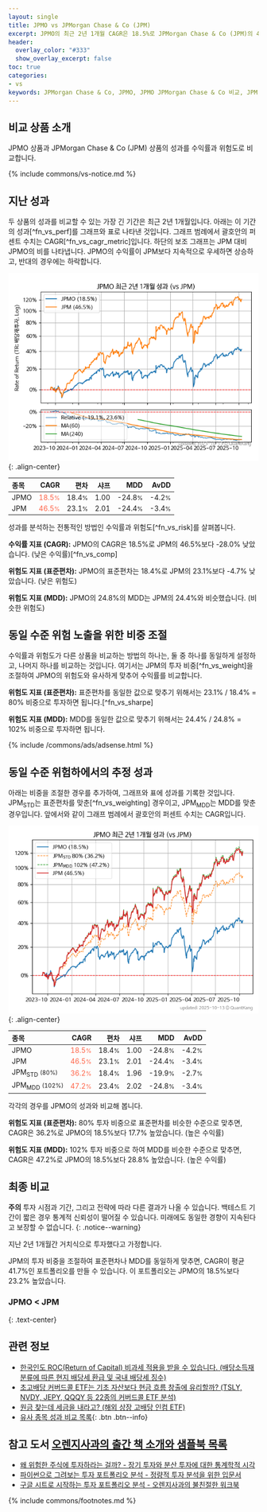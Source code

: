 ```yaml
---
layout: single
title: JPMO vs JPMorgan Chase & Co (JPM)
excerpt: JPMO의 최근 2년 1개월 CAGR은 18.5%로 JPMorgan Chase & Co (JPM)의 46.5%보다 -28.0% 낮았습니다.
header:
  overlay_color: "#333"
  show_overlay_excerpt: false
toc: true
categories:
- vs
keywords: JPMorgan Chase & Co, JPMO, JPMO JPMorgan Chase & Co 비교, JPM, JPMO JPMO 비교
---
```


## 비교 상품 소개


JPMO 상품과 JPMorgan Chase & Co (JPM) 상품의 성과를 수익률과 위험도로 비교합니다.





{% include commons/vs-notice.md %}

## 지난 성과

두 상품의 성과를 비교할 수 있는 가장 긴 기간은 최근 2년 1개월입니다. 아래는 이 기간의 성과[^fn_vs_perf]를 그래프와 표로 나타낸 것입니다.
그래프 범례에서 괄호안의 퍼센트 수치는 CAGR[^fn_vs_cagr_metric]입니다.
하단의 보조 그래프는 JPM 대비 JPMO의 비를 나타냅니다.
JPMO의 수익률이 JPM보다 지속적으로 우세하면 상승하고, 반대의 경우에는 하락합니다.

![JPMO](/vs/images/jpmo-vs-jpm_dual.png){: .align-center}

| **종목** | **CAGR** | **편차** | **샤프** | **MDD** | **AvDD** |
| :------------ | ------: | -----------: | -------: | ------: | -------: |
| JPMO | <span style="color: tomato">18.5<small>%</small></span> | 18.4<small>%</small> | 1.00 | -24.8<small>%</small> | -4.2<small>%</small> |
| JPM | <span style="color: tomato">46.5<small>%</small></span> | 23.1<small>%</small> | 2.01 | -24.4<small>%</small> | -3.4<small>%</small> |

<!-- more -->


성과를 분석하는 전통적인 방법인 수익률과 위험도[^fn_vs_risk]를 살펴봅니다.

**수익률 지표 (CAGR):** JPMO의 CAGR은 18.5%로 JPM의 46.5%보다 -28.0% 낮았습니다. (낮은 수익률)[^fn_vs_comp]

**위험도 지표 (표준편차):** JPMO의 표준편차는 18.4%로 JPM의 23.1%보다 -4.7% 낮았습니다. (낮은 위험도)

**위험도 지표 (MDD):** JPMO의 24.8%의 MDD는 JPM의 24.4%와 비슷했습니다. (비슷한 위험도)



## 동일 수준 위험 노출을 위한 비중 조절

수익률과 위험도가 다른 상품을 비교하는 방법의 하나는, 둘 중 하나를 동일하게 설정하고, 나머지 하나를 비교하는 것입니다.
여기서는 JPM의 투자 비중[^fn_vs_weight]을 조절하여 JPMO의 위험도와 유사하게 맞추어 수익률를 비교합니다.

**위험도 지표 (표준편차):** 표준편차를 동일한 값으로 맞추기 위해서는 23.1% / 18.4% = 80% 비중으로 투자하면 됩니다.[^fn_vs_sharpe]

**위험도 지표 (MDD):** MDD를 동일한 값으로 맞추기 위해서는 24.4% / 24.8% = 102% 비중으로 투자하면 됩니다.


{% include /commons/ads/adsense.html %}



## 동일 수준 위험하에서의 추정 성과

아래는 비중을 조절한 경우를 추가하여, 그래프와 표에 성과를 기록한 것입니다.
JPM<sub>STD</sub>는 표준편차를 맞춘[^fn_vs_weighting] 경우이고, JPM<sub>MDD</sub>는 MDD를 맞춘 경우입니다.
앞에서와 같이 그래프 범례에서 괄호안의 퍼센트 수치는 CAGR입니다.


![JPMO](/vs/images/jpmo-vs-jpm.png){: .align-center}



| **종목** | **CAGR** | **편차** | **샤프** | **MDD** | **AvDD** |
| :------------ | ------: | -----------: | -------: | ------: | -------: |
| JPMO | <span style="color: tomato">18.5<small>%</small></span> | 18.4<small>%</small> | 1.00 | -24.8<small>%</small> | -4.2<small>%</small> |
| JPM | <span style="color: tomato">46.5<small>%</small></span> | 23.1<small>%</small> | 2.01 | -24.4<small>%</small> | -3.4<small>%</small> |
| JPM<sub>STD</sub> <small>(80%)</small> | <span style="color: tomato">36.2<small>%</small></span> | 18.4<small>%</small> | 1.96 | -19.9<small>%</small> | -2.7<small>%</small> |
| JPM<sub>MDD</sub> <small>(102%)</small> | <span style="color: tomato">47.2<small>%</small></span> | 23.4<small>%</small> | 2.02 | -24.8<small>%</small> | -3.4<small>%</small> |



각각의 경우를 JPMO의 성과와 비교해 봅니다.

**위험도 지표 (표준편차):** 80% 투자 비중으로 표준편차를 비슷한 수준으로 맞추면, CAGR은 36.2%로 JPMO의 18.5%보다 17.7% 높았습니다. (높은 수익률)

**위험도 지표 (MDD):** 102% 투자 비중으로 하여 MDD를 비슷한 수준으로 맞추면, CAGR은 47.2%로 JPMO의 18.5%보다 28.8% 높았습니다. (높은 수익률)




## 최종 비교

**주의** 투자 시점과 기간, 그리고 전략에 따라 다른 결과가 나올 수 있습니다. 백테스트 기간이 짧은 경우 통계적 신뢰성이 떨어질 수 있습니다. 미래에도 동일한 경향이 지속된다고 보장할 수 없습니다.
{: .notice--warning}

지난 2년 1개월간 거치식으로 투자했다고 가정합니다.

JPM의 투자 비중을 조절하여 표준편차나 MDD를 동일하게 맞추면, CAGR이 평균 41.7%인 포트폴리오를 만들 수 있습니다.
이 포트폴리오는 JPMO의 18.5%보다 23.2% 높았습니다.

### JPMO &lt; JPM
{: .text-center}


## 관련 정보

- [한국인도 ROC(Return of Capital) 비과세 적용을 받을 수 있습니다. (배당소득재분류에 따른 현지 배당세 환급 및 국내 배당세 징수)](https://kongdori.tistory.com/299)
- [초고배당 커버드콜 ETF는 기초 자산보다 현금 흐름 창출에 유리할까? (TSLY, NVDY, JEPY, QQQY 등 22종의 커버드콜 ETF 분석)](https://kongdori.tistory.com/286)
- [원금 찾는데 세금을 내라고? (해외 상장 고배당 인컴 ETF)](https://kongdori.tistory.com/206)
- [유사 종목 성과 비교 목록](/vs/){: .btn .btn--info}


## 참고 도서 [오렌지사과의 출간 책 소개와 샘플북 목록](https://kongdori.tistory.com/691)

- [왜 위험한 주식에 투자하라는 걸까? - 장기 투자와 분산 투자에 대한 통계학적 시각](https://kongdori.tistory.com/421)
- [파이썬으로 그려보는 투자 포트폴리오 분석  - 정량적 투자 분석을 위한 입문서](https://kongdori.tistory.com/643)
- [구글 시트로 시작하는 투자 포트폴리오 분석 - 오렌지사과의 불친절한 워크북](https://kongdori.tistory.com/449)

{% include commons/footnotes.md %}